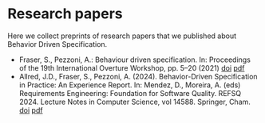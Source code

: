 # Research papers

Here we collect preprints of research papers that we published about Behavior Driven Specification.

- Fraser, S., Pezzoni, A.: Behaviour driven specification. In: Proceedings of the 19th International Overture Workshop, pp. 5–20 (2021) [doi](https://doi.org/10.48550/arXiv.2110.09371) [pdf](fraserPezzoni_BDS.pdf)
- Allred, J.D., Fraser, S., Pezzoni, A. (2024). Behavior-Driven Specification in Practice: An Experience Report. In: Mendez, D., Moreira, A. (eds) Requirements Engineering: Foundation for Software Quality. REFSQ 2024. Lecture Notes in Computer Science, vol 14588. Springer, Cham. [doi](https://doi.org/10.1007/978-3-031-57327-9_21) [pdf](allredFraserPezzoni_BDS_experience_report_preprint.pdf)
